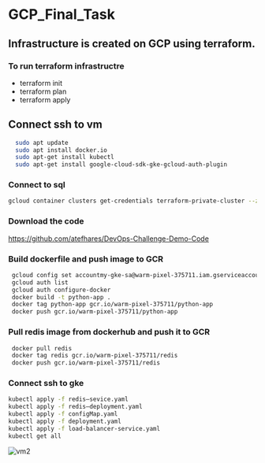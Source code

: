 # GCP_Final_Task

##  Infrastructure is created on GCP using terraform.
### To run terraform infrastructre 
- terraform init
- terraform plan
- terraform apply

## Connect ssh to vm 
```bash
  sudo apt update
  sudo apt install docker.io
  sudo apt-get install kubectl
  sudo apt-get install google-cloud-sdk-gke-gcloud-auth-plugin
```
### Connect to sql 
```bash
gcloud container clusters get-credentials terraform-private-cluster --zone us-central1-a --project warm-pixel-375711
```
### Download the code 
https://github.com/atefhares/DevOps-Challenge-Demo-Code

### Build dockerfile and push image to GCR 
```bash
 gcloud config set accountmy-gke-sa@warm-pixel-375711.iam.gserviceaccount.com
 gcloud auth list
 gcloud auth configure-docker
 docker build -t python-app .
 docker tag python-app gcr.io/warm-pixel-375711/python-app 
 docker push gcr.io/warm-pixel-375711/python-app 
```
### Pull redis image from dockerhub and push it to GCR
```bash
 docker pull redis
 docker tag redis gcr.io/warm-pixel-375711/redis
 docker push gcr.io/warm-pixel-375711/redis
 ```

### Connect ssh to gke 

```bash
kubectl apply -f redis–sevice.yaml
kubectl apply -f redis–deployment.yaml
kubectl apply -f configMap.yaml
kubectl apply -f deployment.yaml
kubectl apply -f load-balancer-service.yaml
kubectl get all

```

![vm2](https://user-images.githubusercontent.com/63955669/217813564-abe24064-299a-452f-96bd-9f877b222015.png)



